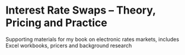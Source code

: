 # Interest Rate Swaps – Theory, Pricing and Practice
Supporting materials for my book on electronic rates markets, includes Excel workbooks, pricers and background research
